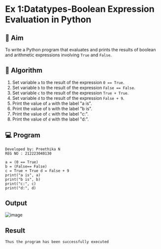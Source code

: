 # Ex 1:Datatypes-Boolean Expression Evaluation in Python

## 🎯 Aim
To write a Python program that evaluates and prints the results of boolean and arithmetic expressions involving `True` and `False`.

## 🧠 Algorithm
1. Set variable `a` to the result of the expression `0 == True`.
2. Set variable `b` to the result of the expression `False == False`.
3. Set variable `c` to the result of the expression `True + True`.
4. Set variable `d` to the result of the expression `False + 9`.
5. Print the value of `a` with the label "a is".
6. Print the value of `b` with the label "b is".
7. Print the value of `c` with the label "c:".
8. Print the value of `d` with the label "d:".

## 💻 Program
```
Developed by: Preethika N
REG NO : 212223040130
```
```
a = (0 == True)
b = (False== False)
c = True + True d = False + 9 
print("a is", a)
print("b is", b)
print("c:", c) 
print("d:", d) 
```
## Output

![image](https://github.com/user-attachments/assets/f254d7ed-b216-4cb1-b980-fc413e269e98)

## Result
```
Thus the program has been successfully executed
```

